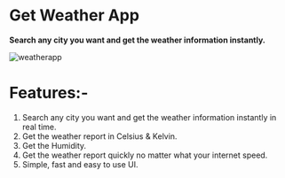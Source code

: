 # Get Weather App
**Search any city you want and get the weather information instantly.**

![weatherapp](https://user-images.githubusercontent.com/35850688/39675209-846f8d60-5179-11e8-83e4-dc0497634ead.png)

# Features:-
1. Search any city you want and get the weather information instantly in real time.
2. Get the weather report in Celsius & Kelvin.
3. Get the Humidity.
4. Get the weather report quickly no matter what your internet speed.
5. Simple, fast and easy to use UI.

